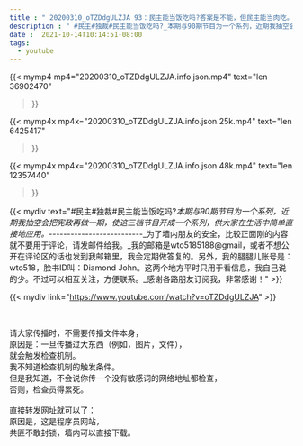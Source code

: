 ```yaml
---
title : " 20200310_oTZDdgULZJA 93：民主能当饭吃吗?答案是不能，但民主能当肉吃。独裁能当饭吃吗?答案也是不能，但独裁只能当成屎来吃。 "
description : " #民主#独裁#民主能当饭吃吗?_本期与90期节目为一个系列，近期我抽空会把宪政再做一期，使这三档节目开成一个系列，供大家在生活中简单直接地应用。_--------------------------_为了墙内朋友的安全，比较正面刚的内容就不要用于评论，请发邮件给我。_我的邮箱是wto5185188@gmail，或者不想公开在评论区的话也发到我邮箱里，我会定期做答复的。另外，我的腿腿儿账号是：wto518，脸书ID叫：Diamond John。这两个地方平时只用于看信息，我自己说的少。不过可以相互关注，方便联系。_感谢各路朋友订阅我，非常感谢！ "
date :  2021-10-14T10:14:51-08:00
tags:
  - youtube
---
```


{{< mymp4 mp4="20200310_oTZDdgULZJA.info.json.mp4" 
text="len 36902470"
>}}

{{< mymp4x  mp4x="20200310_oTZDdgULZJA.info.json.25k.mp4"
text="len 6425417"
>}}

{{< mymp4x  mp4x="20200310_oTZDdgULZJA.info.json.48k.mp4"
text="len 12357440"
>}}


{{< mydiv text="#民主#独裁#民主能当饭吃吗?_本期与90期节目为一个系列，近期我抽空会把宪政再做一期，使这三档节目开成一个系列，供大家在生活中简单直接地应用。_--------------------------_为了墙内朋友的安全，比较正面刚的内容就不要用于评论，请发邮件给我。_我的邮箱是wto5185188@gmail，或者不想公开在评论区的话也发到我邮箱里，我会定期做答复的。另外，我的腿腿儿账号是：wto518，脸书ID叫：Diamond John。这两个地方平时只用于看信息，我自己说的少。不过可以相互关注，方便联系。_感谢各路朋友订阅我，非常感谢！" >}}
<br>

{{< mydiv link="https://www.youtube.com/watch?v=oTZDdgULZJA" >}}


<br>

请大家传播时，不需要传播文件本身，<br>
原因是：一旦传播过大东西（例如，图片，文件），<br>
就会触发检查机制。<br>
我不知道检查机制的触发条件。<br>
但是我知道，不会说你传一个没有敏感词的网络地址都检查，<br>
否则，检查员得累死。<br><br>
直接转发网址就可以了：<br>
原因是，这是程序员网站，<br>
共匪不敢封锁，墙内可以直接下载。


